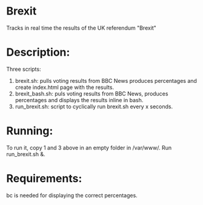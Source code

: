 # Brexit
Tracks in real time the results of the UK referendum "Brexit"

Description:
=============

Three scripts:
1. brexit.sh: pulls voting results from BBC News produces percentages and create index.html page with the results.
2. brexit_bash.sh: puls voting results from BBC News, produces percentages and displays the results inline in bash.
3. run_brexit.sh: script to cyclically run brexit.sh every x seconds. 

Running:
========

To run it, copy 1 and 3 above in an empty folder in /var/www/. Run run_brexit.sh &.

Requirements: 
==============

bc is needed for displaying the correct percentages.